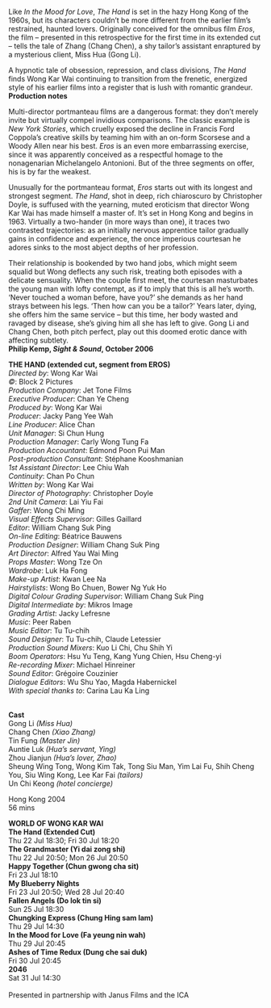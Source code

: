 Like _In the Mood for Love_, _The Hand_ is set in the hazy Hong Kong of the 1960s, but its characters couldn’t be more different from the earlier film’s restrained, haunted lovers. Originally conceived for the omnibus film _Eros_, the film – presented in this retrospective for the first time in its extended cut – tells the tale of Zhang (Chang Chen), a shy tailor’s assistant enraptured by a mysterious client, Miss Hua (Gong Li).

A hypnotic tale of obsession, repression, and class divisions, _The Hand_ finds Wong Kar Wai continuing to transition from the frenetic, energized style of his earlier films into a register that is lush with romantic grandeur.<br>
**Production notes**

Multi-director portmanteau films are a dangerous format: they don’t merely invite but virtually compel invidious comparisons. The classic example is _New York Stories_, which cruelly exposed the decline in Francis Ford Coppola’s creative skills by teaming him with an on-form Scorsese and a Woody Allen near his best. _Eros_ is an even more embarrassing exercise, since it was apparently conceived as a respectful homage to the nonagenarian Michelangelo Antonioni. But of the three segments on offer, his is by far the weakest.

Unusually for the portmanteau format, _Eros_ starts out with its longest and strongest segment. _The Hand_, shot in deep, rich chiaroscuro by Christopher Doyle, is suffused with the yearning, muted eroticism that director Wong Kar Wai has made himself a master of. It’s set in Hong Kong and begins in 1963. Virtually a two-hander (in more ways than one), it traces two contrasted trajectories: as an initially nervous apprentice tailor gradually gains in confidence and experience, the once imperious courtesan he adores sinks to the most abject depths of her profession.

Their relationship is bookended by two hand jobs, which might seem squalid but Wong deflects any such risk, treating both episodes with a delicate sensuality. When the couple first meet, the courtesan masturbates the young man with lofty contempt, as if to imply that this is all he’s worth. ‘Never touched a woman before, have you?’ she demands as her hand strays between his legs. ‘Then how can you be a tailor?’ Years later, dying, she offers him the same service – but this time, her body wasted and ravaged by disease, she’s giving him all she has left to give. Gong Li and Chang Chen, both pitch perfect, play out this doomed erotic dance with affecting subtlety.<br>
**Philip Kemp, _Sight & Sound_, October 2006**<br>


**THE HAND  (extended cut, segment from EROS)**  
_Directed by_: Wong Kar Wai  
_©_: Block 2 Pictures  
_Production Company_: Jet Tone Films  
_Executive Producer_: Chan Ye Cheng  
_Produced by_: Wong Kar Wai  
_Producer_: Jacky Pang Yee Wah  
_Line Producer_: Alice Chan  
_Unit Manager_: Si Chun Hung  
_Production Manager_: Carly Wong Tung Fa  
_Production Accountant_: Edmond Poon Pui Man  
_Post-production Consultant_: Stéphane Kooshmanian  
_1st Assistant Director_: Lee Chiu Wah  
_Continuity_: Chan Po Chun  
_Written by_: Wong Kar Wai  
_Director of Photography_: Christopher Doyle  
_2nd Unit Camera_: Lai Yiu Fai  
_Gaffer_: Wong Chi Ming  
_Visual Effects Supervisor_: Gilles Gaillard  
_Editor_: William Chang Suk Ping  
_On-line Editing_: Béatrice Bauwens  
_Production Designer_: William Chang Suk Ping  
_Art Director_: Alfred Yau Wai Ming  
_Props Master_: Wong Tze On  
_Wardrobe_: Luk Ha Fong  
_Make-up Artist_: Kwan Lee Na  
_Hairstylists_: Wong Bo Chuen, Bower Ng Yuk Ho  
_Digital Colour Grading Supervisor_: William Chang Suk Ping  
_Digital Intermediate by_: Mikros Image  
_Grading Artist_: Jacky Lefresne  
_Music_: Peer Raben  
_Music Editor_: Tu Tu-chih  
_Sound Designer_: Tu Tu-chih, Claude Letessier  
_Production Sound Mixers_: Kuo Li Chi, Chu Shih Yi  
_Boom Operators_: Hsu Yu Teng, Kang Yung Chien, Hsu Cheng-yi  
_Re-recording Mixer_: Michael Hinreiner  
_Sound Editor_: Grégoire Couzinier  
_Dialogue Editors_: Wu Shu Yao, Magda Habernickel  
_With special thanks to_: Carina Lau Ka Ling<br>
<br>

**Cast**  
Gong Li _(Miss Hua)_  
Chang Chen _(Xiao Zhang)_  
Tin Fung _(Master Jin)_  
Auntie Luk _(Hua’s servant, Ying)_  
Zhou Jianjun _(Hua’s lover, Zhao)_  
Sheung Wing Tong,  Wong Kim Tak,  Tong Siu Man, Yim Lai Fu, Shih Cheng You, Siu Wing Kong, Lee Kar Fai _(tailors)_  
Un Chi Keong _(hotel concierge)_<br>

Hong Kong 2004<br>
56 mins<br>

**WORLD OF WONG KAR WAI**<br>
**The Hand (Extended Cut)**<br>
Thu 22 Jul 18:30; Fri 30 Jul 18:20<br>
**The Grandmaster (Yi dai zong shi)**<br>
Thu 22 Jul 20:50; Mon 26 Jul 20:50<br>
**Happy Together (Chun gwong cha sit)**<br>
Fri 23 Jul 18:10<br>
**My Blueberry Nights**<br>
Fri 23 Jul 20:50; Wed 28 Jul 20:40<br>
**Fallen Angels (Do lok tin si)**  <br>
Sun 25 Jul 18:30<br>
**Chungking Express (Chung Hing sam lam)**<br>
Thu 29 Jul 14:30<br>
**In the Mood for Love (Fa yeung nin wah)**<br>
Thu 29 Jul 20:45<br>
**Ashes of Time Redux (Dung che sai duk)**<br>
Fri 30 Jul 20:45<br>
**2046**  
Sat 31 Jul 14:30<br>
<br>
Presented in partnership with Janus Films and the ICA
<!--stackedit_data:
eyJoaXN0b3J5IjpbMTk0MTE4MDA1LDE3NzM1NjM3MjNdfQ==
-->